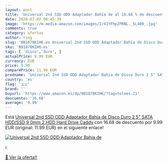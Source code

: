 ```yaml
---
layout: post
title: 'Universal 2nd SSD ODD Adaptador Bahía de al 16.68 % de descuento'
date: 2020-07-02 00:45:39
image: 'https://m.media-amazon.com/images/I/41YFhp2PRNL._SL400_.jpg'
comments: true
category: ofertas
author: ring
slug: 'B01878KIH6-es Universal 2nd SSD ODD Adaptador Bahía de Disco Duro 2 5"...'
sku: 'B01878KIH6-es'
tags: [ 'disco','duro', ]
actualPrice: 9.99 EUR
currency: EUR
price: 9.99
comparePrice: 11.99 EUR
prodname: 'Universal 2nd SSD ODD Adaptador Bahía de Disco Duro 2 5" SATA HDD/SSD 9 0mm 2.HDD Hard Drive Caddy'
country: 'es'
flag: '🇪🇸'
brand: ''
buyurl: 'https://www.amazon.es/dp/B01878KIH6/?tag=tolees-21'
descuento: '16.68'
average: '9.99'
---
```


Está [Universal 2nd SSD ODD Adaptador Bahía de Disco Duro 2 5" SATA HDD/SSD 9 0mm 2.HDD Hard Drive Caddy](https://www.amazon.es/dp/B01878KIH6/?tag=tolees-21) con 16.68 de descuento por 9.99 EUR (original: 11.99 EUR) en el siguiente enlace!

[![Universal 2nd SSD ODD Adaptador Bahía de](https://m.media-amazon.com/images/I/41YFhp2PRNL._SL400_.jpg)](https://www.amazon.es/dp/B01878KIH6/?tag=tolees-21)

ℹ️:


[🛒 Ver la oferta!!](https://www.amazon.es/dp/B01878KIH6/?tag=tolees-21)
